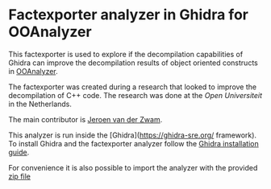 # Factexporter analyzer in Ghidra for OOAnalyzer

This factexporter is used to explore if the decompilation capabilities of Ghidra can improve the decompilation results of object
oriented constructs in [OOAnalyzer](https://github.com/cmu-sei/pharos/blob/master/tools/ooanalyzer/ooanalyzer.pod).

The factexporter was created during a research that looked to improve the decompilation of C++ code. 
The research was done at the *Open Universiteit* in the Netherlands.

The main contributor is [Jeroen van der Zwam](https://github.com/jeroenvanderzwam).

This analyzer is run inside the [Ghidra](https://ghidra-sre.org/ framework).
To install Ghidra and the factexporter analyzer follow the [Ghidra installation guide](https://ghidra-sre.org/InstallationGuide.html).

For convenience it is also possible to import the analyzer with the provided [zip file](ghidra_11.0_PUBLIC_20240112_FactExporter.zip)